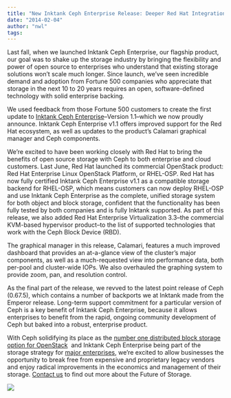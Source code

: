 ```yaml
---
title: "New Inktank Ceph Enterprise Release: Deeper Red Hat Integration and More!"
date: "2014-02-04"
author: "nwl"
tags: 
---
```


Last fall, when we launched Inktank Ceph Enterprise, our flagship product, our goal was to shake up the storage industry by bringing the flexibility and power of open source to enterprises who understand that existing storage solutions won’t scale much longer. Since launch, we’ve seen incredible demand and adoption from Fortune 500 companies who appreciate that storage in the next 10 to 20 years requires an open, software-defined technology with solid enterprise backing.

We used feedback from those Fortune 500 customers to create the first update to [Inktank Ceph Enterprise](http://www.inktank.com/enterprise)–Version 1.1–which we now proudly announce. Inktank Ceph Enterprise v1.1 offers improved support for the Red Hat ecosystem, as well as updates to the product’s Calamari graphical manager and Ceph components.

We’re excited to have been working closely with Red Hat to bring the benefits of open source storage with Ceph to both enterprise and cloud customers. Last June, Red Hat launched its commercial OpenStack product: Red Hat Enterprise Linux OpenStack Platform, or RHEL-OSP. Red Hat has now fully certified Inktank Ceph Enterprise v1.1 as a compatible storage backend for RHEL-OSP, which means customers can now deploy RHEL-OSP and use Inktank Ceph Enterprise as the complete, unified storage system for both object and block storage, confident that the functionality has been fully tested by both companies and is fully Inktank supported. As part of this release, we also added Red Hat Enterprise Virtualization 3.3–the commercial KVM-based hypervisor product–to the list of supported technologies that work with the Ceph Block Device (RBD).

The graphical manager in this release, Calamari, features a much improved dashboard that provides an at-a-glance view of the cluster’s major components, as well as a much-requested view into performance data, both per-pool and cluster-wide IOPs. We also overhauled the graphing system to provide zoom, pan, and resolution control.

As the final part of the release, we revved to the latest point release of Ceph (0.67.5), which contains a number of backports we at Inktank made from the Emperor release. Long-term support commitment for a particular version of Ceph is a key benefit of Inktank Ceph Enterprise, because it allows enterprises to benefit from the rapid, ongoing community development of Ceph but baked into a robust, enterprise product.

With Ceph solidifying its place as the [number one distributed block storage option for OpenStack](http://www.slideshare.net/openstack/openstack-user-survey-october-2013/7)  and Inktank Ceph Enterprise being part of the storage strategy for [major enterprises](http://www.americanbanker.com/issues/178_236/david-reilly-reveals-bank-of-americas-3-major-tech-goals-1064144-1.html), we’re excited to allow businesses the opportunity to break free from expensive and proprietary legacy vendors and enjoy radical improvements in the economics and management of their storage. [Contact us](http://www.inktank.com/contact-us/) to find out more about the Future of Storage.

![](http://track.hubspot.com/__ptq.gif?a=265024&k=14&bu=http%3A%2F%2Fwww.inktank.com&r=http%3A%2F%2Fwww.inktank.com%2Finktank-ceph-enterprise%2F1-1%2F&bvt=rss&p=wordpress)
